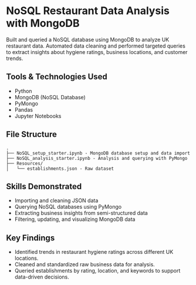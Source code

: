 # NoSQL Restaurant Data Analysis with MongoDB

Built and queried a NoSQL database using MongoDB to analyze UK restaurant data. Automated data cleaning and performed targeted queries to extract insights about hygiene ratings, business locations, and customer trends.

## Tools & Technologies Used

- Python
- MongoDB (NoSQL Database)
- PyMongo
- Pandas
- Jupyter Notebooks

## File Structure

```text
.
├── NoSQL_setup_starter.ipynb - MongoDB database setup and data import
├── NoSQL_analysis_starter.ipynb - Analysis and querying with PyMongo
├── Resources/
│   └── establishments.json - Raw dataset
```

## Skills Demonstrated

- Importing and cleaning JSON data
- Querying NoSQL databases using PyMongo
- Extracting business insights from semi-structured data
- Filtering, updating, and visualizing MongoDB data

## Key Findings

- Identified trends in restaurant hygiene ratings across different UK locations.
- Cleaned and standardized raw business data for analysis.
- Queried establishments by rating, location, and keywords to support data-driven decisions.
